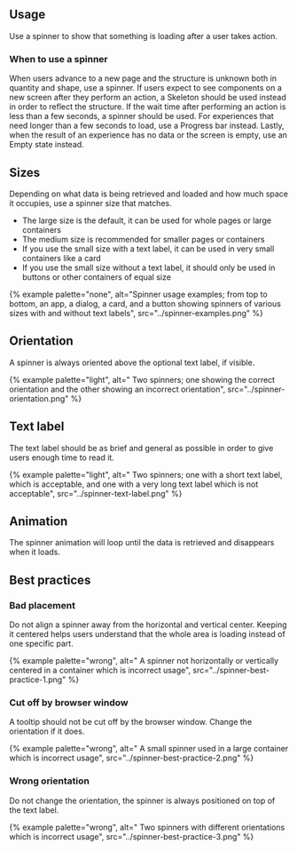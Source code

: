 ## Usage

Use a spinner to show that something is loading after a user takes action.

### When to use a spinner

When users advance to a new page and the structure is unknown both in quantity 
and shape, use a spinner. If users expect to see components on a new screen 
after they perform an action, a Skeleton should be used instead in order to 
reflect the structure. If the wait time after performing an action is less than 
a few seconds, a spinner should be used. For experiences that need longer than a 
few seconds to load, use a Progress bar instead. Lastly, when the result of an 
experience has no data or the screen is empty, use an Empty state instead.

## Sizes

Depending on what data is being retrieved and loaded and how much space it 
occupies, use a spinner size that matches.

- The large size is the default, it can be used for whole pages or large containers
- The medium size is recommended for smaller pages or containers
- If you use the small size with a text label, it can be used in very small containers like a card
- If you use the small size without a text label, it should only be used in buttons or other containers of equal size

{% example palette="none",
          alt="Spinner usage examples; from top to bottom, an app, a dialog, a card, and a 
button showing spinners of various sizes with and without text labels",
          src="../spinner-examples.png" %}

## Orientation

A spinner is always oriented above the optional text label, if visible.

{% example palette="light",
          alt=" Two spinners; one showing the correct orientation and the other showing an incorrect orientation",
          src="../spinner-orientation.png" %}

## Text label

The text label should be as brief and general as possible in order to give users 
enough time to read it.

{% example palette="light",
          alt=" Two spinners; one with a short text label, which is acceptable, and one with a very long text label which is not acceptable",
          src="../spinner-text-label.png" %}

## Animation

The spinner animation will loop until the data is retrieved and disappears when 
it loads.

## Best practices

### Bad placement

Do not align a spinner away from the horizontal and vertical center. Keeping it 
centered helps users understand that the whole area is loading instead of one 
specific part.

{% example palette="wrong",
          alt=" A spinner not horizontally or vertically centered in a container which is incorrect usage",
          src="../spinner-best-practice-1.png" %}

### Cut off by browser window

A tooltip should not be cut off by the browser window. Change the orientation if 
it does.

{% example palette="wrong",
          alt=" A small spinner used in a large container which is incorrect usage",
          src="../spinner-best-practice-2.png" %}

### Wrong orientation

Do not change the orientation, the spinner is always positioned on top of the 
text label.

{% example palette="wrong",
          alt=" Two spinners with different orientations which is incorrect usage",
          src="../spinner-best-practice-3.png" %}

